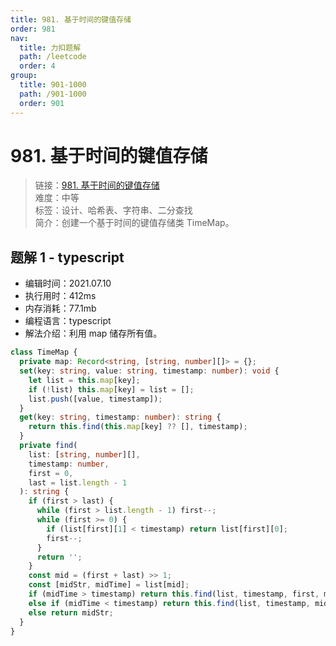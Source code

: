 ```yaml
---
title: 981. 基于时间的键值存储
order: 981
nav:
  title: 力扣题解
  path: /leetcode
  order: 4
group:
  title: 901-1000
  path: /901-1000
  order: 901
---
```


# 981. 基于时间的键值存储

> 链接：[981. 基于时间的键值存储](https://leetcode-cn.com/problems/time-based-key-value-store/)  
> 难度：中等  
> 标签：设计、哈希表、字符串、二分查找  
> 简介：创建一个基于时间的键值存储类 TimeMap。

## 题解 1 - typescript

- 编辑时间：2021.07.10
- 执行用时：412ms
- 内存消耗：77.1mb
- 编程语言：typescript
- 解法介绍：利用 map 储存所有值。

```typescript
class TimeMap {
  private map: Record<string, [string, number][]> = {};
  set(key: string, value: string, timestamp: number): void {
    let list = this.map[key];
    if (!list) this.map[key] = list = [];
    list.push([value, timestamp]);
  }
  get(key: string, timestamp: number): string {
    return this.find(this.map[key] ?? [], timestamp);
  }
  private find(
    list: [string, number][],
    timestamp: number,
    first = 0,
    last = list.length - 1
  ): string {
    if (first > last) {
      while (first > list.length - 1) first--;
      while (first >= 0) {
        if (list[first][1] < timestamp) return list[first][0];
        first--;
      }
      return '';
    }
    const mid = (first + last) >> 1;
    const [midStr, midTime] = list[mid];
    if (midTime > timestamp) return this.find(list, timestamp, first, mid - 1);
    else if (midTime < timestamp) return this.find(list, timestamp, mid + 1, last);
    else return midStr;
  }
}
```
